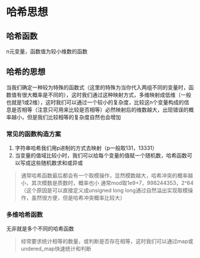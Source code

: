 # 哈希思想
## 哈希函数
n元变量，函数值为较小维数的函数
## 哈希的思想
当我们确定一种较为特殊的函数式（这里的特殊为当你代入两组不同的变量时，函数值有很大概率是不同的），这时我们通过这种映射方式，多维映射成低维（一般也就是1或2维），这时我们可以通过一个较小的复杂度，比较这n个变量构成的信息是否相等（注意只可用来比较是否相等）必然映射后的维数越大，出现错误的概率越小，但是我们比较相等的复杂度自然也会增加
### 常见的函数构造方案
1. 字符串哈希我们用p进制的方式去映射（p一般取131，13331）
2. 当变量的值域比较小时，我们可以给每个变量的值赋一个随机数，哈希函数可以写成这些随机数求和或异或
> 通常哈希函数最后都会有一个取模操作，显然模数越大，哈希冲突的概率越小，其次模数是质数时，概率也小
> 通常mod取1e9+7，998244353，2^64（这个原因是可以直接定义成unsigned long long通过自然溢出实现取模操作，虽然很方便，但是哈希冲突概率比较大）
### 多维哈希函数
无非就是多个不同的哈希函数
>经常要求统计相等的数量，或判断是否存在相等，这时我们可以通过map或undered_map快速统计和判断